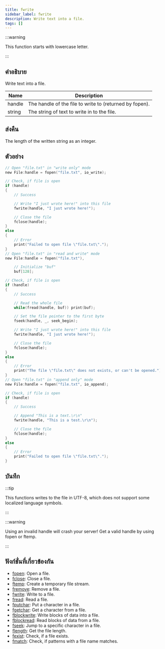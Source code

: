 ```yaml
---
title: fwrite
sidebar_label: fwrite
description: Write text into a file.
tags: []
---
```


:::warning

This function starts with lowercase letter.

:::

## คำอธิบาย

Write text into a file.

| Name   | Description                                             |
| ------ | ------------------------------------------------------- |
| handle | The handle of the file to write to (returned by fopen). |
| string | The string of text to write in to the file.             |

## ส่งคืน

The length of the written string as an integer.

## ตัวอย่าง

```c
// Open "file.txt" in "write only" mode
new File:handle = fopen("file.txt", io_write);

// Check, if file is open
if (handle)
{
    // Success

    // Write "I just wrote here!" into this file
    fwrite(handle, "I just wrote here!");

    // Close the file
    fclose(handle);
}
else
{
    // Error
    print("Failed to open file \"file.txt\".");
}
// Open "file.txt" in "read and write" mode
new File:handle = fopen("file.txt"),

    // Initialize "buf"
    buf[128];

// Check, if file is open
if (handle)
{
    // Success

    // Read the whole file
    while(fread(handle, buf)) print(buf);

    // Set the file pointer to the first byte
    fseek(handle, _, seek_begin);

    // Write "I just wrote here!" into this file
    fwrite(handle, "I just wrote here!");

    // Close the file
    fclose(handle);
}
else
{
    // Error
    print("The file \"file.txt\" does not exists, or can't be opened.");
}
// Open "file.txt" in "append only" mode
new File:handle = fopen("file.txt", io_append);

// Check, if file is open
if (handle)
{
    // Success

    // Append "This is a text.\r\n"
    fwrite(handle, "This is a test.\r\n");

    // Close the file
    fclose(handle);
}
else
{
    // Error
    print("Failed to open file \"file.txt\".");
}
```

## บันทึก

:::tip

This functions writes to the file in UTF-8, which does not support some localized language symbols.

:::

:::warning

Using an invalid handle will crash your server! Get a valid handle by using fopen or ftemp.

:::

## ฟังก์ชั่นที่เกี่ยวข้องกัน

- [fopen](../functions/fopen): Open a file.
- [fclose](../functions/fclose): Close a file.
- [ftemp](../functions/ftemp): Create a temporary file stream.
- [fremove](../functions/fremove): Remove a file.
- [fwrite](../functions/fwrite): Write to a file.
- [fread](../functions/fread): Read a file.
- [fputchar](../functions/fputchar): Put a character in a file.
- [fgetchar](../functions/fgetchar): Get a character from a file.
- [fblockwrite](../functions/fblockwrite): Write blocks of data into a file.
- [fblockread](../functions/fblockread): Read blocks of data from a file.
- [fseek](../functions/fseek): Jump to a specific character in a file.
- [flength](../functions/flength): Get the file length.
- [fexist](../functions/fexist): Check, if a file exists.
- [fmatch](../functions/fmatch): Check, if patterns with a file name matches.

